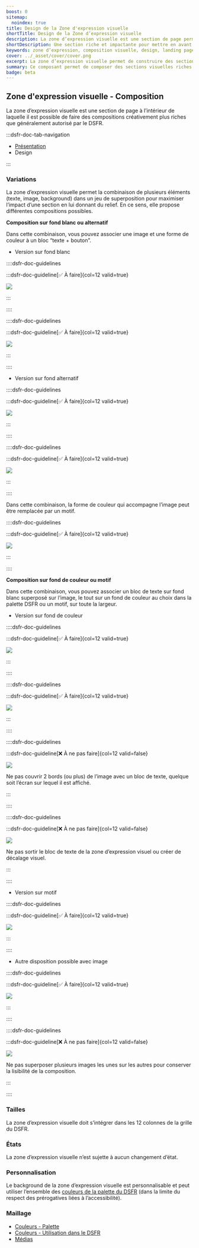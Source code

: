 ```yaml
---
boost: 0
sitemap:
  noindex: true
title: Design de la Zone d'expression visuelle
shortTitle: Design de la Zone d’expression visuelle
description: La zone d’expression visuelle est une section de page permettant des compositions créatives pour maximiser l’impact d’un message ou d’une action sur certaines pages clés.
shortDescription: Une section riche et impactante pour mettre en avant un message ou une action.
keywords: zone d’expression, composition visuelle, design, landing page, page d’accueil, campagne, impact, interface, DSFR, accessibilité
cover: ../_asset/cover/cover.png
excerpt: La zone d’expression visuelle permet de construire des sections fortes et distinctives pour mettre en avant un message ou une action dans des pages stratégiques.
summary: Ce composant permet de composer des sections visuelles riches pour les pages d’accueil, de campagne ou de démarrage d’un parcours. Il autorise des mises en page plus expressives que le reste du DSFR tout en respectant des règles strictes de lisibilité et de cohérence. La zone d’expression visuelle combine textes, images et arrière-plans personnalisables pour générer de l’impact sans nuire à l’accessibilité ni à la simplicité des interfaces de l’État.
badge: beta
---
```


## Zone d'expression visuelle - Composition

La zone d’expression visuelle est une section de page à l’intérieur de laquelle il est possible de faire des compositions créativement plus riches que généralement autorisé par le DSFR.

:::dsfr-doc-tab-navigation

- [Présentation](../index.md)
- Design

:::

### Variations

La zone d’expression visuelle permet la combinaison de plusieurs éléments (texte, image, background) dans un jeu de superposition pour maximiser l’impact d’une section en lui donnant du relief. En ce sens, elle propose différentes compositions possibles.

**Composition sur fond blanc ou alternatif**

Dans cette combinaison, vous pouvez associer une image et une forme de couleur à un bloc “texte + bouton”.

- Version sur fond blanc

::::dsfr-doc-guidelines

:::dsfr-doc-guideline[✅ À faire]{col=12 valid=true}

![](../_asset/variation/do-1.png)

:::

::::


::::dsfr-doc-guidelines

:::dsfr-doc-guideline[✅ À faire]{col=12 valid=true}

![](../_asset/variation/do-2.png)

:::

::::

- Version sur fond alternatif

::::dsfr-doc-guidelines

:::dsfr-doc-guideline[✅ À faire]{col=12 valid=true}

![](../_asset/variation/do-3.png)

:::

::::

::::dsfr-doc-guidelines

:::dsfr-doc-guideline[✅ À faire]{col=12 valid=true}

![](../_asset/variation/do-4.png)

:::

::::

Dans cette combinaison, la forme de couleur qui accompagne l’image peut être remplacée par un motif.

::::dsfr-doc-guidelines

:::dsfr-doc-guideline[✅ À faire]{col=12 valid=true}

![](../_asset/variation/do-5.png)

:::

::::

**Composition sur fond de couleur ou motif**

Dans cette combinaison, vous pouvez associer un bloc de texte sur fond blanc superposé sur l’image, le tout sur un fond de couleur au choix dans la palette DSFR ou un motif, sur toute la largeur.

- Version sur fond de couleur

::::dsfr-doc-guidelines

:::dsfr-doc-guideline[✅ À faire]{col=12 valid=true}

![](../_asset/variation/do-6.png)

:::

::::

::::dsfr-doc-guidelines

:::dsfr-doc-guideline[✅ À faire]{col=12 valid=true}

![](../_asset/variation/do-7.png)

:::

::::

::::dsfr-doc-guidelines

:::dsfr-doc-guideline[❌ À ne pas faire]{col=12 valid=false}

![](../_asset/variation/dont-1.png)

Ne pas couvrir 2 bords (ou plus) de l’image avec un bloc de texte, quelque soit l’écran sur lequel il est affiché.

:::

::::


::::dsfr-doc-guidelines

:::dsfr-doc-guideline[❌ À ne pas faire]{col=12 valid=false}

![](../_asset/variation/dont-2.png)

Ne pas sortir le bloc de texte de la zone d’expression visuel ou créer de décalage visuel.

:::

::::


- Version sur motif

::::dsfr-doc-guidelines

:::dsfr-doc-guideline[✅ À faire]{col=12 valid=true}

![](../_asset/variation/do-8.png)

:::

::::

- Autre disposition possible avec image

::::dsfr-doc-guidelines

:::dsfr-doc-guideline[✅ À faire]{col=12 valid=true}

![](../_asset/variation/do-9.png)

:::

::::

::::dsfr-doc-guidelines

:::dsfr-doc-guideline[❌ À ne pas faire]{col=12 valid=false}

![](../_asset/variation/dont-3.png)

Ne pas superposer plusieurs images les unes sur les autres pour conserver la lisibilité de la composition.

:::

::::

### Tailles

La zone d’expression visuelle doit s’intégrer dans les 12 colonnes de la grille du DSFR.

### États

La zone d’expression visuelle n’est sujette à aucun changement d’état.

### Personnalisation

Le background de la zone d’expression visuelle est personnalisable et peut utiliser l’ensemble des [couleurs de la palette du DSFR](../../../../../core/_part/doc/palette/index.md) (dans la limite du respect des prérogatives liées à l’accessibilité).

### Maillage

- [Couleurs - Palette](../../../../../core/_part/doc/palette/index.md)
- [Couleurs - Utilisation dans le DSFR](../../../../../core/_part/doc/color/index.md)
- [Médias](../../../../../core/_part/doc/media/index.md)
